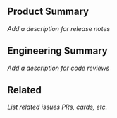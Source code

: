 ## Product Summary

_Add a description for release notes_

## Engineering Summary

_Add a description for code reviews_

## Related

_List related issues PRs, cards, etc._
